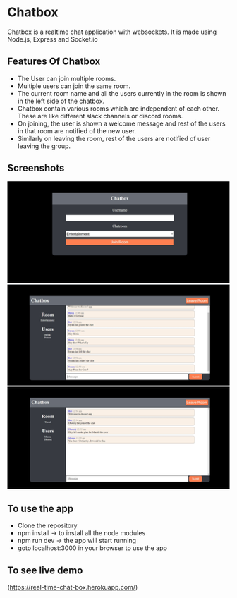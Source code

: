 # Chatbox

Chatbox is a realtime chat application with websockets. 
It is made using Node.js, Express and Socket.io

## Features Of Chatbox

* The User can join multiple rooms.
* Multiple users can join the same room.
* The current room name and all the users currently in the room is shown in the left side of the chatbox.
* Chatbox contain various rooms which are independent of each other. These are like different slack channels or discord rooms.
* On joining, the user is shown a welcome message and rest of the users in that room are notified of the new user.
* Similarly on leaving the room, rest of the users are notified of user leaving the group.

## Screenshots

![alt text](https://raw.githubusercontent.com/hritik-agarwal/Chatbox/master/images/appFront.jpg)
![alt text](https://raw.githubusercontent.com/hritik-agarwal/Chatbox/master/images/chatbox1.jpg)
![alt text](https://raw.githubusercontent.com/hritik-agarwal/Chatbox/master/images/chatbox2.jpg)

## To use the app

* Clone the repository
* npm install -> to install all the node modules
* npm run dev -> the app will start running
* goto localhost:3000 in your browser to use the app

## To see live demo

(https://real-time-chat-box.herokuapp.com/)
